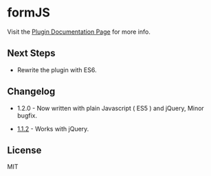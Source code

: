 # formJS

Visit the [Plugin Documentation Page](http://valeriodipunzio.com/plugins/formJS/) for more info.


## Next Steps

- Rewrite the plugin with ES6.


## Changelog

- 1.2.0 - Now written with plain Javascript ( ES5 ) and jQuery, Minor bugfix.

- [1.1.2](http://valeriodipunzio.com/plugins/formJS/1.1.2/) - Works with jQuery.


## License

MIT
